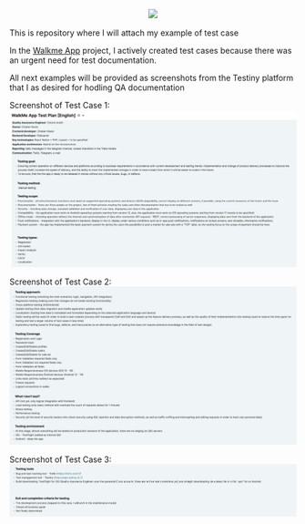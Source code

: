 <p align="center">
  <img src="https://img.shields.io/badge/Test%20Case-0C3B72?style=for-the-badge&logo=Testomatio"/>
</p>

<p>This is repository where I will attach my example of test case</p>

In the <a href="https://walkme.dog">Walkme App</a> project, I actively created test cases because there was an urgent need for test documentation.

All next examples will be provided as screenshots from the Testiny platform that I as desired for hodling QA documentation

Screenshot of Test Case 1:
![Screenshot 1](https://github.com/AndriiChornii/test-plan/blob/main/assets/TestPlan1.png)

Screenshot of Test Case 2:
![Screenshot 1](https://github.com/AndriiChornii/test-plan/blob/main/assets/TestPlan2.png)

Screenshot of Test Case 3:
![Screenshot 1](https://github.com/AndriiChornii/test-plan/blob/main/assets/TestPlan3.png)
